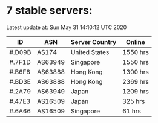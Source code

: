 # 7 stable servers:

Latest update at: Sun May 31 14:10:12 UTC 2020

| ID | ASN | Server Country | Online |
| -- | --- | -------------- | ------ |
| #.D09B | AS174 | United States | 1550 hrs |
| #.7F1D | AS63949 | Singapore | 1550 hrs |
| #.B6F8 | AS63888 | Hong Kong | 1300 hrs |
| #.BD3E | AS63888 | Hong Kong | 2369 hrs |
| #.2A79 | AS63949 | Japan | 1209 hrs |
| #.47E3 | AS16509 | Japan | 325 hrs |
| #.6A66 | AS16509 | Singapore | 61 hrs |

